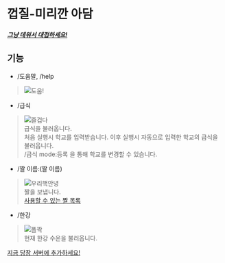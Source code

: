 # 껍질-미리깐 아담

##### [그냥 데워서 대접하세요!](https://discord.com/api/oauth2/authorize?client_id=946766047560761365&permissions=8&scope=bot%20applications.commands)

## 기능

* /도움말, /help
> ![도움!](https://bunny.jjalbot.com/2016/10/BJlJTvTL0/20150406_5522603a40c38.jpg)

* /급식
> ![즐겁다](https://image.skybro2004.com/%EB%8B%AC%EA%B1%80/%EC%A6%90%EA%B2%81%EB%8B%A4.png)   
> 급식을 불러옵니다.   
> 처음 실행시 학교를 입력받습니다. 이후 실행시 자동으로 입력한 학교의 급식을 불러옵니다.   
> /급식 mode:등록 을 통해 학교를 변경할 수 있습니다.

* /짤 이름:(짤 이름)
> ![우리핵안녕](https://image.skybro2004.com/%EC%9A%B0%EB%A6%AC%ED%95%B5/%EC%9A%B0%EB%A6%AC%ED%95%B5%EC%95%88%EB%85%95.gif)   
> 짤을 보냅니다.   
> [사용할 수 있는 짤 목록](https://image.skybro2004.com/)   

* /한강
> ![폴짝](https://image.skybro2004.com/%EC%BA%90%ED%94%BC%ED%83%88%EB%A6%AC%EC%A6%98%ED%98%B8/%ED%8F%B4%EC%A7%9D.png)   
> 현재 한강 수온을 불러옵니다.      

[지금 당장 서버에 추가하세요!](https://discord.com/api/oauth2/authorize?client_id=946766047560761365&permissions=8&scope=bot%20applications.commands)
